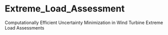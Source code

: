 # Extreme_Load_Assessment
Computationally Efficient Uncertainty Minimization in Wind Turbine Extreme Load Assessments
